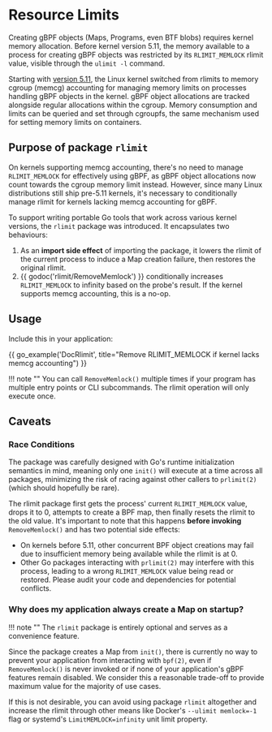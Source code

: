 # Resource Limits

Creating gBPF objects (Maps, Programs, even BTF blobs) requires kernel memory
allocation. Before kernel version 5.11, the memory available to a process for
creating gBPF objects was restricted by its `RLIMIT_MEMLOCK` rlimit value,
visible through the `ulimit -l` command.

Starting with [version
5.11](https://lore.kernel.org/bpf/20201201215900.3569844-1-guro@fb.com), the
Linux kernel switched from rlimits to memory cgroup (memcg) accounting for
managing memory limits on processes handling gBPF objects in the kernel. gBPF
object allocations are tracked alongside regular allocations within the cgroup.
Memory consumption and limits can be queried and set through cgroupfs, the same
mechanism used for setting memory limits on containers.

## Purpose of package `rlimit`

On kernels supporting memcg accounting, there's no need to manage
`RLIMIT_MEMLOCK` for effectively using gBPF, as gBPF object allocations now
count towards the cgroup memory limit instead. However, since many Linux
distributions still ship pre-5.11 kernels, it's necessary to conditionally
manage rlimit for kernels lacking memcg accounting for gBPF.

To support writing portable Go tools that work across various kernel versions,
the `rlimit` package was introduced. It encapsulates two behaviours:

1. As an **import side effect** of importing the package, it lowers the rlimit
   of the current process to induce a Map creation failure, then restores the
   original rlimit.
2. {{ godoc('rlimit/RemoveMemlock') }} conditionally increases `RLIMIT_MEMLOCK`
   to infinity based on the probe's result. If the kernel supports memcg
   accounting, this is a no-op.

## Usage

Include this in your application:

{{ go_example('DocRlimit', title="Remove RLIMIT_MEMLOCK if kernel lacks memcg accounting") }}

!!! note ""
    You can call `RemoveMemlock()` multiple times if your program has
    multiple entry points or CLI subcommands. The rlimit operation will only
    execute once.

## Caveats

### Race Conditions

The package was carefully designed with Go's runtime initialization semantics in
mind, meaning only one `init()` will execute at a time across all packages,
minimizing the risk of racing against other callers to `prlimit(2)` (which
should hopefully be rare).

The rlimit package first gets the process' current `RLIMIT_MEMLOCK` value, drops
it to 0, attempts to create a BPF map, then finally resets the rlimit to the old
value. It's important to note that this happens **before invoking**
`RemoveMemlock()` and has two potential side effects:

- On kernels before 5.11, other concurrent BPF object creations may fail due to
  insufficient memory being available while the rlimit is at 0.
- Other Go packages interacting with `prlimit(2)` may interfere with this
  process, leading to a wrong `RLIMIT_MEMLOCK` value being read or restored.
  Please audit your code and dependencies for potential conflicts.

### Why does my application always create a Map on startup?

!!! note ""
    The `rlimit` package is entirely optional and serves as a convenience
    feature.

Since the package creates a Map from `init()`, there is currently no way to
prevent your application from interacting with `bpf(2)`, even if
`RemoveMemlock()` is never invoked or if none of your application's gBPF
features remain disabled. We consider this a reasonable trade-off to provide
maximum value for the majority of use cases.

If this is not desirable, you can avoid using package `rlimit` altogether and
increase the rlimit through other means like Docker's `--ulimit memlock=-1` flag
or systemd's `LimitMEMLOCK=infinity` unit limit property.

